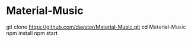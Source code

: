 # Material-Music
git clone https://github.com/dayster/Material-Music.git
cd Material-Music
npm install
npm start
